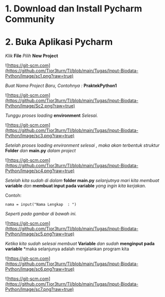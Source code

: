# 1. Download dan Install Pycharm Community

# 2. Buka Aplikasi Pycharm

*Klik* **File** *Pilih* **New Project**

![https://git-scm.com](https://github.com/Tior3turn/TI/blob/main/Tugas/Input-Biodata-Python/Image/sc1.png?raw=true)

*Buat Nama Project Baru, Contohnya :* **PraktekPython1**

![https://git-scm.com](https://github.com/Tior3turn/TI/blob/main/Tugas/Input-Biodata-Python/Image/Sc2.png?raw=true)

*Tunggu proses loading* **environment** *Selesai.*

![https://git-scm.com](https://github.com/Tior3turn/TI/blob/main/Tugas/Input-Biodata-Python/Image/sc3.png?raw=true)

*Setelah proses loading environment selesai , maka akan terbentuk struktur* **Folder** *dan* **main.py** *dalam project*

![https://git-scm.com](https://github.com/Tior3turn/TI/blob/main/Tugas/Input-Biodata-Python/Image/sc4.png?raw=true)

*Setelah kita sudah di dalam* **folder main.py** *selanjutnya mari kita membuat* **variable** *dan* **membuat input pada variable** *yang ingin kita kerjakan.*

Contoh:

```nama = input("Nama Lengkap  : ")```

*Seperti pada gambar di bawah ini.*

![https://git-scm.com](https://github.com/Tior3turn/TI/blob/main/Tugas/Input-Biodata-Python/Image/sc5.png?raw=true)

*Ketika kita sudah selesai membuat* **Variable** *dan sudah* **menginput pada variable** *maka selanjunya adalah menjalankan program kita 

![https://git-scm.com](https://github.com/Tior3turn/TI/blob/main/Tugas/Input-Biodata-Python/Image/sc6.png?raw=true)

![https://git-scm.com](https://github.com/Tior3turn/TI/blob/main/Tugas/Input-Biodata-Python/Image/sc7.png?raw=true)




